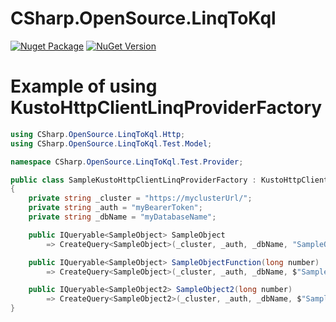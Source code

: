 # CSharp.OpenSource.LinqToKql

[![Nuget Package](https://github.com/csharp-opensource/CSharp.OpenSource.LinqToKql/actions/workflows/nugetPublish.yml/badge.svg)](https://github.com/csharp-opensource/CSharp.OpenSource.LinqToKql/actions/workflows/nugetPublish.yml)
[![NuGet Version](https://img.shields.io/nuget/v/CSharp.OpenSource.LinqToKql.svg)](https://www.nuget.org/packages/CSharp.OpenSource.LinqToKql/)


# Example of using KustoHttpClientLinqProviderFactory
```csharp
using CSharp.OpenSource.LinqToKql.Http;
using CSharp.OpenSource.LinqToKql.Test.Model;

namespace CSharp.OpenSource.LinqToKql.Test.Provider;

public class SampleKustoHttpClientLinqProviderFactory : KustoHttpClientLinqProviderFactory
{
    private string _cluster = "https://myclusterUrl/";
    private string _auth = "myBearerToken";
    private string _dbName = "myDatabaseName";

    public IQueryable<SampleObject> SampleObject
        => CreateQuery<SampleObject>(_cluster, _auth, _dbName, "SampleObjectTable");

    public IQueryable<SampleObject> SampleObjectFunction(long number)
        => CreateQuery<SampleObject>(_cluster, _auth, _dbName, $"SampleObjectFunction({number})");

    public IQueryable<SampleObject2> SampleObject2(long number)
        => CreateQuery<SampleObject2>(_cluster, _auth, _dbName, $"SampleObject2Table");
}
```